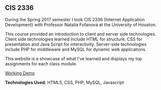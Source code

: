 ## CIS 2336
During the Spring 2017 semester I took CIS 2336 (Internet Application Development) with Professor Natalia Fofanova at the University of Houston.

This course provided an introduction to client and server side technologies. Client side technologies learned include HTML for structure, CSS for presentation and Java Script for interactivity. Server-side technologies include PHP for middleware and MySQL for dynamic web applications.

This website is a showcase of what I've learned and displays my top assignments for each class module. 

[Working Demo](http://ealdana17s.heyuhnem.com/)

**Technologies Used:** HTML5, CSS, PHP, MySQL, Javascript